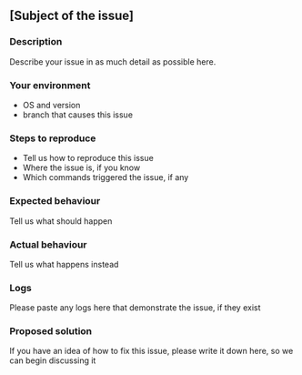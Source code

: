 ## [Subject of the issue]

### Description

Describe your issue in as much detail as possible here.

### Your environment

* OS and version
* branch that causes this issue

### Steps to reproduce

* Tell us how to reproduce this issue
* Where the issue is, if you know
* Which commands triggered the issue, if any

### Expected behaviour

Tell us what should happen

### Actual behaviour

Tell us what happens instead

### Logs

Please paste any logs here that demonstrate the issue, if they exist

### Proposed solution

If you have an idea of how to fix this issue, please write it down here, so we can begin discussing it